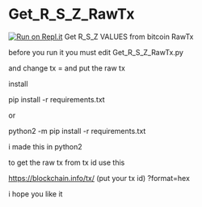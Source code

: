 # Get_R_S_Z_RawTx
[![Run on Repl.it](https://repl.it/badge/github/hubsen1980/Get_R_S_Z_RawTx)](https://repl.it/github/hubsen1980/Get_R_S_Z_RawTx)
Get R_S_Z VALUES from bitcoin RawTx 

before you run it you must edit Get_R_S_Z_RawTx.py

and change tx = and put the raw tx 


install

pip install -r requirements.txt

or 

python2 -m pip install -r requirements.txt

i made this  in python2 

to get the raw tx from tx id use this 

https://blockchain.info/tx/ (put your tx id) ?format=hex

i hope you like it 
